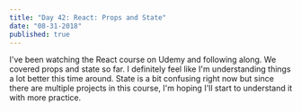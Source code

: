```yaml
---
title: "Day 42: React: Props and State"
date: "08-31-2018"
published: true
---
```

I've been watching the React course on Udemy and following along. We covered props and state so far. I definitely feel like I'm understanding things a lot better this time around. State is a bit confusing right now but since there are multiple projects in this course, I'm hoping I'll start to understand it with more practice.  
